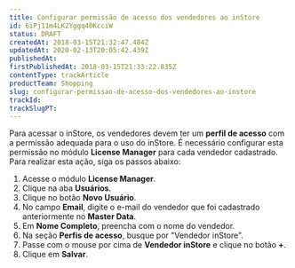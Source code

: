 ```yaml
---
title: Configurar permissão de acesso dos vendedores ao inStore
id: 6iPj11m4LK2Yggq40KcciW
status: DRAFT
createdAt: 2018-03-15T21:32:47.484Z
updatedAt: 2020-02-13T20:05:42.439Z
publishedAt: 
firstPublishedAt: 2018-03-15T21:33:22.835Z
contentType: trackArticle
productTeam: Shopping
slug: configurar-permissao-de-acesso-dos-vendedores-ao-instore
trackId: 
trackSlugPT: 
---
```


Para acessar o inStore, os vendedores devem ter um __perfil de acesso__ com a permissão adequada para o uso do inStore. É necessário configurar esta permissão no módulo __License Manager__ para cada vendedor cadastrado. Para realizar esta ação, siga os passos abaixo:

1. Acesse o módulo __License Manager__.
2. Clique na aba __Usuários__.
3. Clique no botão __Novo Usuário__.
4. No campo __Email__, digite o e-mail do vendedor que foi cadastrado anteriormente no __Master Data__.
5. Em __Nome Completo__, preencha com o nome do vendedor.
6. Na seção __Perfis de acesso__, busque por "Vendedor inStore".
7. Passe com o mouse por cima de __Vendedor inStore__ e clique no botão __+__.
8. Clique em __Salvar__.
